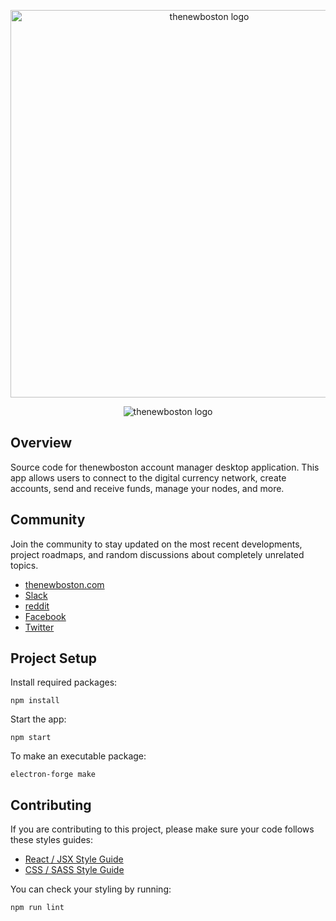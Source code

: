 <p align="center">
  <img alt="thenewboston logo" src="https://i.imgur.com/C8uhI2q.png" width="620">
</p>

<p align="center">
  <img alt="thenewboston logo" src="https://i.imgur.com/8bY8yCE.png">
</p>

## Overview

Source code for thenewboston account manager desktop application. This app allows users to connect to the digital 
currency network, create accounts, send and receive funds, manage your nodes, and more. 

## Community

Join the community to stay updated on the most recent developments, project roadmaps, and random discussions about 
completely unrelated topics.

- [thenewboston.com](https://thenewboston.com/)
- [Slack](https://join.slack.com/t/thenewboston/shared_invite/zt-gyodq1sw-OYiKy4sy_rmREHIlisFjLA)
- [reddit](https://www.reddit.com/r/thenewboston/)
- [Facebook](https://www.facebook.com/TheNewBoston-464114846956315/)
- [Twitter](https://twitter.com/bucky_roberts)

## Project Setup

Install required packages:
```
npm install
```

Start the app:
```
npm start
```

To make an executable package:
```
electron-forge make
```

## Contributing

If you are contributing to this project, please make sure your code follows these styles guides:

- [React / JSX Style Guide](https://thenewboston.com/style-guide/react)
- [CSS / SASS Style Guide](https://thenewboston.com/style-guide/css)

You can check your styling by running: 
```
npm run lint
```
